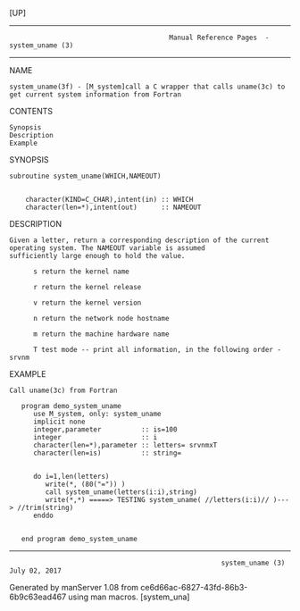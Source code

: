 [UP]

-----------------------------------------------------------------------------------------------------------------------------------
                                            Manual Reference Pages  - system_uname (3)
-----------------------------------------------------------------------------------------------------------------------------------
                                                                 
NAME

    system_uname(3f) - [M_system]call a C wrapper that calls uname(3c) to get current system information from Fortran

CONTENTS

    Synopsis
    Description
    Example

SYNOPSIS

    subroutine system_uname(WHICH,NAMEOUT)


        character(KIND=C_CHAR),intent(in) :: WHICH
        character(len=*),intent(out)      :: NAMEOUT

DESCRIPTION

    Given a letter, return a corresponding description of the current operating system. The NAMEOUT variable is assumed
    sufficiently large enough to hold the value.

          s return the kernel name

          r return the kernel release

          v return the kernel version

          n return the network node hostname

          m return the machine hardware name

          T test mode -- print all information, in the following order - srvnm

EXAMPLE

    Call uname(3c) from Fortran

       program demo_system_uname
          use M_system, only: system_uname
          implicit none
          integer,parameter          :: is=100
          integer                    :: i
          character(len=*),parameter :: letters= srvnmxT 
          character(len=is)          :: string=   


          do i=1,len(letters)
             write(*, (80("=")) )
             call system_uname(letters(i:i),string)
             write(*,*) =====> TESTING system_uname( //letters(i:i)// )---> //trim(string)
          enddo


       end program demo_system_uname

-----------------------------------------------------------------------------------------------------------------------------------

                                                         system_uname (3)                                             July 02, 2017

Generated by manServer 1.08 from ce6d66ac-6827-43fd-86b3-6b9c63ead467 using man macros.
                                                           [system_una]
